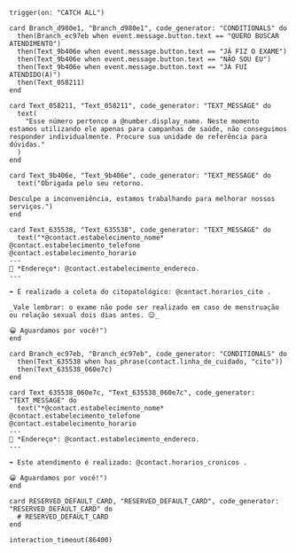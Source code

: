 <!-- { section: "8c0ece70-4c75-49c8-a967-d7e33e1cc2bb", x: -264, y: 0} -->

```stack
trigger(on: "CATCH ALL")

```

<!-- { section: "d3f87bd7-c022-41b0-bc5b-c7a05d9e2549", x: 120, y: 0} -->

```stack
card Branch_d980e1, "Branch_d980e1", code_generator: "CONDITIONALS" do
  then(Branch_ec97eb when event.message.button.text == "QUERO BUSCAR ATENDIMENTO")
  then(Text_9b406e when event.message.button.text == "JÁ FIZ O EXAME")
  then(Text_9b406e when event.message.button.text == "NÃO SOU EU")
  then(Text_9b406e when event.message.button.text == "JÁ FUI ATENDIDO(A)")
  then(Text_058211)
end

```

<!-- { section: "879ba17f-7172-4805-aa7b-182481ac7f6b", x: 1008, y: 600} -->

```stack
card Text_058211, "Text_058211", code_generator: "TEXT_MESSAGE" do
  text(
    "Esse número pertence a @number.display_name. Neste momento estamos utilizando ele apenas para campanhas de saúde, não conseguimos responder individualmente. Procure sua unidade de referência para dúvidas."
  )
end

```

<!-- { section: "abfadf53-dc78-4412-a61c-129a1c726e24", x: 744, y: 192} -->

```stack
card Text_9b406e, "Text_9b406e", code_generator: "TEXT_MESSAGE" do
  text("Obrigada pelo seu retorno.

Desculpe a inconveniência, estamos trabalhando para melhorar nossos serviços.")
end

```

<!-- { section: "36aaf17c-e9be-4fd6-9c71-ae25a9a8793d", x: 1776, y: -1176} -->

```stack
card Text_635538, "Text_635538", code_generator: "TEXT_MESSAGE" do
  text("*@contact.estabelecimento_nome* 
@contact.estabelecimento_telefone
@contact.estabelecimento_horario
---
🏡 *Endereço*: @contact.estabelecimento_endereco.
---

➡️ É realizado a coleta do citopatológico: @contact.horarios_cito .

_Vale lembrar: o exame não pode ser realizado em caso de menstruação ou relação sexual dois dias antes. 😉_

😀 Aguardamos por você!")
end

```

<!-- { section: "47c32f31-7cd8-479b-bb60-37510f60629d", x: 1032, y: -528} -->

```stack
card Branch_ec97eb, "Branch_ec97eb", code_generator: "CONDITIONALS" do
  then(Text_635538 when has_phrase(contact.linha_de_cuidado, "cito"))
  then(Text_635538_060e7c)
end

```

<!-- { section: "1ec545ea-52fb-4f23-ae6c-cac28a534e15", x: 1776, y: -384} -->

```stack
card Text_635538_060e7c, "Text_635538_060e7c", code_generator: "TEXT_MESSAGE" do
  text("*@contact.estabelecimento_nome* 
@contact.estabelecimento_telefone
@contact.estabelecimento_horario
---
🏡 *Endereço*: @contact.estabelecimento_endereco.
---

➡️ Este atendimento é realizado: @contact.horarios_cronicos .

😀 Aguardamos por você!")
end

```

<!-- { section: "0f1c5f77-6cb8-4424-a41b-52a2ced3abb2", x: -1000, y: 0} -->

```stack
card RESERVED_DEFAULT_CARD, "RESERVED_DEFAULT_CARD", code_generator: "RESERVED_DEFAULT_CARD" do
  # RESERVED_DEFAULT_CARD
end

```

<!-- { section: "INTERACTION_TIMEOUT_CELL", x: 0, y: 0} -->

```stack
interaction_timeout(86400)

```